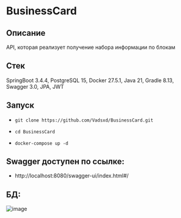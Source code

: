 # BusinessCard

## Описание 
API, которая реализует получение набора информации по блокам

## Стек 
SpringBoot 3.4.4, PostgreSQL 15, Docker 27.5.1, Java 21, Gradle 8.13, Swagger 3.0, JPA, JWT

## Запуск
*     git clone https://github.com/Vadsxd/BusinessCard.git
*     cd BusinessCard
*     docker-compose up -d

## Swagger доступен по ссылке:
* http://localhost:8080/swagger-ui/index.html#/

## БД:
![image](https://github.com/user-attachments/assets/b04d3567-0af0-4040-8e3f-b9d30cfe947f)
